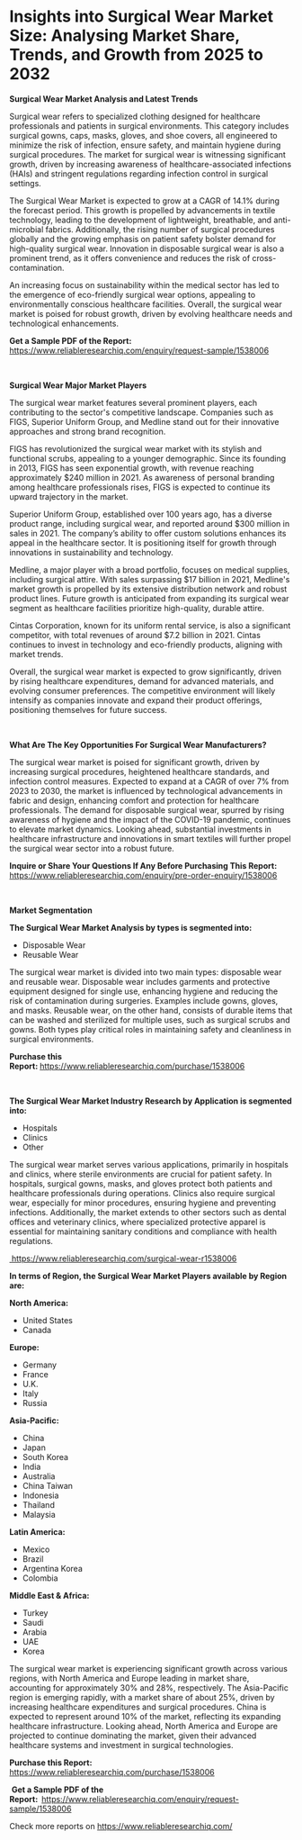 <p><h1>Insights into Surgical Wear Market Size: Analysing Market Share, Trends, and Growth from 2025 to 2032</h1></p><p><strong>Surgical Wear Market Analysis and Latest Trends</strong></p>
<p><p>Surgical wear refers to specialized clothing designed for healthcare professionals and patients in surgical environments. This category includes surgical gowns, caps, masks, gloves, and shoe covers, all engineered to minimize the risk of infection, ensure safety, and maintain hygiene during surgical procedures. The market for surgical wear is witnessing significant growth, driven by increasing awareness of healthcare-associated infections (HAIs) and stringent regulations regarding infection control in surgical settings.</p><p>The Surgical Wear Market is expected to grow at a CAGR of 14.1% during the forecast period. This growth is propelled by advancements in textile technology, leading to the development of lightweight, breathable, and anti-microbial fabrics. Additionally, the rising number of surgical procedures globally and the growing emphasis on patient safety bolster demand for high-quality surgical wear. Innovation in disposable surgical wear is also a prominent trend, as it offers convenience and reduces the risk of cross-contamination. </p><p>An increasing focus on sustainability within the medical sector has led to the emergence of eco-friendly surgical wear options, appealing to environmentally conscious healthcare facilities. Overall, the surgical wear market is poised for robust growth, driven by evolving healthcare needs and technological enhancements.</p></p>
<p><strong>Get a Sample PDF of the Report:&nbsp;</strong> <a href="https://www.reliableresearchiq.com/enquiry/request-sample/1538006?utm_campaign=2309&utm_medium=2&utm_source=Github&utm_content=ia&utm_term=08022025&utm_id=surgical-wear">https://www.reliableresearchiq.com/enquiry/request-sample/1538006</a></p>
<p>&nbsp;</p>
<p><strong>Surgical Wear Major Market Players</strong></p>
<p><p>The surgical wear market features several prominent players, each contributing to the sector's competitive landscape. Companies such as FIGS, Superior Uniform Group, and Medline stand out for their innovative approaches and strong brand recognition.</p><p>FIGS has revolutionized the surgical wear market with its stylish and functional scrubs, appealing to a younger demographic. Since its founding in 2013, FIGS has seen exponential growth, with revenue reaching approximately $240 million in 2021. As awareness of personal branding among healthcare professionals rises, FIGS is expected to continue its upward trajectory in the market.</p><p>Superior Uniform Group, established over 100 years ago, has a diverse product range, including surgical wear, and reported around $300 million in sales in 2021. The company’s ability to offer custom solutions enhances its appeal in the healthcare sector. It is positioning itself for growth through innovations in sustainability and technology.</p><p>Medline, a major player with a broad portfolio, focuses on medical supplies, including surgical attire. With sales surpassing $17 billion in 2021, Medline's market growth is propelled by its extensive distribution network and robust product lines. Future growth is anticipated from expanding its surgical wear segment as healthcare facilities prioritize high-quality, durable attire.</p><p>Cintas Corporation, known for its uniform rental service, is also a significant competitor, with total revenues of around $7.2 billion in 2021. Cintas continues to invest in technology and eco-friendly products, aligning with market trends.</p><p>Overall, the surgical wear market is expected to grow significantly, driven by rising healthcare expenditures, demand for advanced materials, and evolving consumer preferences. The competitive environment will likely intensify as companies innovate and expand their product offerings, positioning themselves for future success.</p></p>
<p>&nbsp;</p>
<p><strong>What Are The Key Opportunities For Surgical Wear Manufacturers?</strong></p>
<p><p>The surgical wear market is poised for significant growth, driven by increasing surgical procedures, heightened healthcare standards, and infection control measures. Expected to expand at a CAGR of over 7% from 2023 to 2030, the market is influenced by technological advancements in fabric and design, enhancing comfort and protection for healthcare professionals. The demand for disposable surgical wear, spurred by rising awareness of hygiene and the impact of the COVID-19 pandemic, continues to elevate market dynamics. Looking ahead, substantial investments in healthcare infrastructure and innovations in smart textiles will further propel the surgical wear sector into a robust future.</p></p>
<p><strong>Inquire or Share Your Questions If Any Before Purchasing This Report:</strong> <a href="https://www.reliableresearchiq.com/enquiry/pre-order-enquiry/1538006?utm_campaign=2309&utm_medium=2&utm_source=Github&utm_content=ia&utm_term=08022025&utm_id=surgical-wear">https://www.reliableresearchiq.com/enquiry/pre-order-enquiry/1538006</a></p>
<p>&nbsp;</p>
<p><strong>Market Segmentation</strong></p>
<p><strong>The Surgical Wear Market Analysis by types is segmented into:</strong></p>
<p><ul><li>Disposable Wear</li><li>Reusable Wear</li></ul></p>
<p><p>The surgical wear market is divided into two main types: disposable wear and reusable wear. Disposable wear includes garments and protective equipment designed for single use, enhancing hygiene and reducing the risk of contamination during surgeries. Examples include gowns, gloves, and masks. Reusable wear, on the other hand, consists of durable items that can be washed and sterilized for multiple uses, such as surgical scrubs and gowns. Both types play critical roles in maintaining safety and cleanliness in surgical environments.</p></p>
<p><strong>Purchase this Report:&nbsp;</strong><a href="https://www.reliableresearchiq.com/purchase/1538006?utm_campaign=2309&utm_medium=2&utm_source=Github&utm_content=ia&utm_term=08022025&utm_id=surgical-wear">https://www.reliableresearchiq.com/purchase/1538006</a></p>
<p>&nbsp;</p>
<p><strong>The Surgical Wear Market Industry Research by Application is segmented into:</strong></p>
<p><ul><li>Hospitals</li><li>Clinics</li><li>Other</li></ul></p>
<p><p>The surgical wear market serves various applications, primarily in hospitals and clinics, where sterile environments are crucial for patient safety. In hospitals, surgical gowns, masks, and gloves protect both patients and healthcare professionals during operations. Clinics also require surgical wear, especially for minor procedures, ensuring hygiene and preventing infections. Additionally, the market extends to other sectors such as dental offices and veterinary clinics, where specialized protective apparel is essential for maintaining sanitary conditions and compliance with health regulations.</p></p>
<p><a href="https://www.reliableresearchiq.com/surgical-wear-r1538006?utm_campaign=2309&utm_medium=2&utm_source=Github&utm_content=ia&utm_term=08022025&utm_id=surgical-wear">&nbsp;https://www.reliableresearchiq.com/surgical-wear-r1538006</a></p>
<p><strong>In terms of Region, the Surgical Wear Market Players available by Region are:</strong></p>
<p>
    <p> <strong> North America: </strong>
        <ul>
            <li>United States</li>
            <li>Canada</li>
        </ul>
        </p> 
    <p> <strong> Europe: </strong>
        <ul>
            <li>Germany</li>
            <li>France</li>
            <li>U.K.</li>
            <li>Italy</li>
            <li>Russia</li>
        </ul>
        </p> 
    <p> <strong> Asia-Pacific: </strong>
        <ul>
            <li>China</li>
            <li>Japan</li>
            <li>South Korea</li>
            <li>India</li>
            <li>Australia</li>
            <li>China Taiwan</li>
            <li>Indonesia</li>
            <li>Thailand</li>
            <li>Malaysia</li>
        </ul>
        </p> 
    <p> <strong> Latin America: </strong>
        <ul>
            <li>Mexico</li>
            <li>Brazil</li>
            <li>Argentina Korea</li>
            <li>Colombia</li>
        </ul>
        </p> 
    <p> <strong> Middle East & Africa: </strong>
        <ul>
            <li>Turkey</li>
            <li>Saudi</li>
            <li>Arabia</li>
            <li>UAE</li>
            <li>Korea</li>
        </ul>
    </p>
    </p>
<p><p>The surgical wear market is experiencing significant growth across various regions, with North America and Europe leading in market share, accounting for approximately 30% and 28%, respectively. The Asia-Pacific region is emerging rapidly, with a market share of about 25%, driven by increasing healthcare expenditures and surgical procedures. China is expected to represent around 10% of the market, reflecting its expanding healthcare infrastructure. Looking ahead, North America and Europe are projected to continue dominating the market, given their advanced healthcare systems and investment in surgical technologies.</p></p>
<p><strong>Purchase this Report: </strong><a href="https://www.reliableresearchiq.com/purchase/1538006?utm_campaign=2309&utm_medium=2&utm_source=Github&utm_content=ia&utm_term=08022025&utm_id=surgical-wear">https://www.reliableresearchiq.com/purchase/1538006</a></p>
<p>&nbsp;<strong>Get a Sample PDF of the Report:&nbsp;&nbsp;</strong><a href="https://www.reliableresearchiq.com/enquiry/request-sample/1538006?utm_campaign=2309&utm_medium=2&utm_source=Github&utm_content=ia&utm_term=08022025&utm_id=surgical-wear">https://www.reliableresearchiq.com/enquiry/request-sample/1538006</a></p>
<p><strong></strong></p>
<p>Check more reports on <a href="https://www.reliableresearchiq.com/?utm_campaign=2309&utm_medium=2&utm_source=Github&utm_content=ia&utm_term=08022025&utm_id=surgical-wear">https://www.reliableresearchiq.com/</a></p>